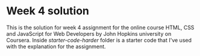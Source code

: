 # Week 4 solution
This is the solution for week 4 assignment for the online course HTML, CSS and JavaScript for Web Developers by John Hopkins university on Coursera.
Inside _starter-code-harder_ folder is a starter code that I've used with the explanation for the assignment.